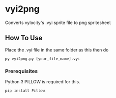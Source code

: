# vyi2png
Converts vylocity's .vyi sprite file to png spritesheet

## How To Use
Place the .vyi file in the same folder as this then do
```
py vyi2png.py [your_file_name].vyi
```

### Prerequisites
Python 3 
PILLOW is required for this.

```
pip install Pillow
```
